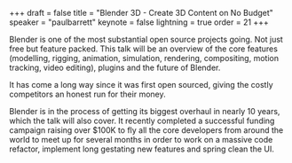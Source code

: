 +++
draft = false
title = "Blender 3D - Create 3D Content on No Budget"
speaker = "paulbarrett"
keynote = false
lightning = true
order = 21
+++

Blender is one of the most substantial open source projects going. Not just free but feature packed. This talk will be an overview of the core features (modelling, rigging, animation, simulation, rendering, compositing, motion tracking, video editing), plugins and the future of Blender.

It has come a long way since it was first open sourced, giving the costly competitors an honest run for their money.

Blender is in the process of getting its biggest overhaul in nearly 10 years, which the talk will also cover. It recently completed a successful funding campaign raising over $100K to fly all the core developers from around the world to meet up for several months in order to work on a massive code refactor, implement long gestating new features and spring clean the UI.
